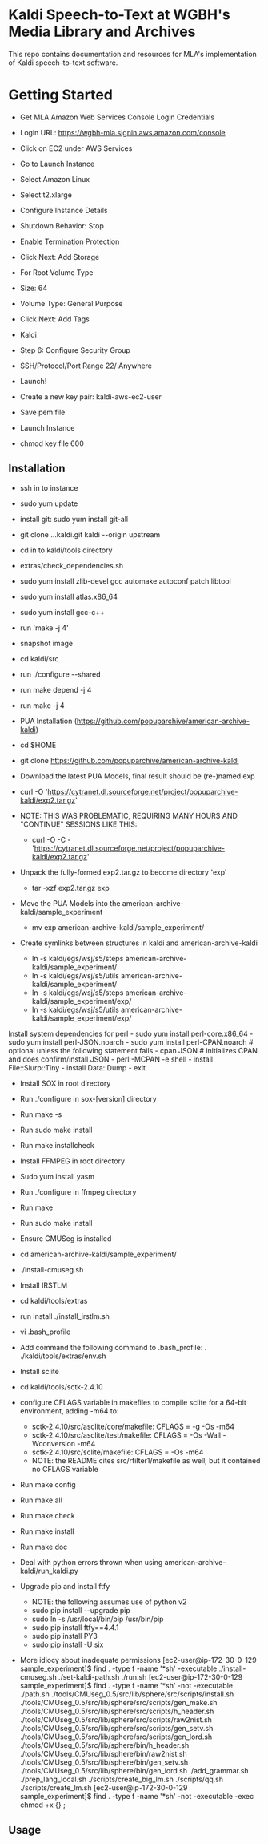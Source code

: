 # Kaldi Speech-to-Text at WGBH's Media Library and Archives

This repo contains documentation and resources for MLA's implementation of Kaldi speech-to-text software.

# Getting Started

- Get MLA Amazon Web Services Console Login Credentials
- Login URL: https://wgbh-mla.signin.aws.amazon.com/console
- Click on EC2 under AWS Services
- Go to Launch Instance
- Select Amazon Linux
- Select t2.xlarge
- Configure Instance Details
- Shutdown Behavior: Stop
- Enable Termination Protection
- Click Next: Add Storage
- For Root Volume Type
- Size: 64
- Volume Type: General Purpose
- Click Next: Add Tags
- Kaldi
- Step 6: Configure Security Group
- SSH/Protocol/Port Range 22/ Anywhere
- Launch!

- Create a new key pair: kaldi-aws-ec2-user
- Save pem file
- Launch Instance
- chmod key file 600

## Installation

- ssh in to instance
- sudo yum update
- install git: sudo yum install git-all
- git clone ...kaldi.git kaldi --origin upstream
- cd in to kaldi/tools directory
- extras/check_dependencies.sh
- sudo yum install zlib-devel gcc automake autoconf patch libtool
- sudo yum install atlas.x86_64
- sudo yum install gcc-c++
- run 'make -j 4'
- snapshot image
- cd kaldi/src
- run ./configure --shared
- run make depend -j 4
- run make -j 4


-  PUA Installation (https://github.com/popuparchive/american-archive-kaldi)
  - cd $HOME
  - git clone https://github.com/popuparchive/american-archive-kaldi
  
  - Download the latest PUA Models, final result should be (re-)named exp
  - curl -O 'https://cytranet.dl.sourceforge.net/project/popuparchive-kaldi/exp2.tar.gz'
  - NOTE:  THIS WAS PROBLEMATIC, REQUIRING MANY HOURS AND "CONTINUE" SESSIONS LIKE THIS:
    - curl -O -C  - 'https://cytranet.dl.sourceforge.net/project/popuparchive-kaldi/exp2.tar.gz'
  - Unpack the fully-formed exp2.tar.gz to become directory 'exp'
    - tar -xzf exp2.tar.gz exp
    
 
- Move the PUA Models into the american-archive-kaldi/sample_experiment
  - mv exp american-archive-kaldi/sample_experiment/

 - Create symlinks between structures in kaldi and american-archive-kaldi
    - ln -s kaldi/egs/wsj/s5/steps american-archive-kaldi/sample_experiment/
    - ln -s kaldi/egs/wsj/s5/utils american-archive-kaldi/sample_experiment/
    - ln -s kaldi/egs/wsj/s5/steps american-archive-kaldi/sample_experiment/exp/
    - ln -s kaldi/egs/wsj/s5/utils american-archive-kaldi/sample_experiment/exp/
    
  Install system dependencies for perl
    - sudo yum install perl-core.x86_64
    - sudo yum install perl-JSON.noarch
    - sudo yum install perl-CPAN.noarch # optional unless the following statement fails
    - cpan JSON # initializes CPAN and does confirm/install JSON
    - perl -MCPAN -e shell
      - install File::Slurp::Tiny
      - install Data::Dump
      - exit
  
  
  - Install SOX in root directory
  - Run ./configure in sox-[version] directory
  - Run make -s
  - Run sudo make install
  - Run make installcheck

  - Install FFMPEG in root directory
  - Sudo yum install yasm
  - Run ./configure in ffmpeg directory
  - Run make
  - Run sudo make install

  - Ensure CMUSeg is installed 
  - cd american-archive-kaldi/sample_experiment/
  - ./install-cmuseg.sh 

  - Install IRSTLM
  - cd kaldi/tools/extras
  - run install ./install_irstlm.sh
  - vi .bash_profile
  - Add command the following command to .bash_profile:     . ./kaldi/tools/extras/env.sh
  
  - Install sclite
  - cd kaldi/tools/sctk-2.4.10
  - configure CFLAGS variable in makefiles to compile sclite for a 64-bit environment, adding -m64 to:
      - sctk-2.4.10/src/asclite/core/makefile:  CFLAGS = -g -Os -m64
      - sctk-2.4.10/src/asclite/test/makefile:  CFLAGS = -Os  -Wall -Wconversion -m64
      - sctk-2.4.10/src/sclite/makefile:  CFLAGS = -Os -m64
      - NOTE: the README cites src/rfilter1/makefile as well, but it contained no CFLAGS variable
  - Run make config
  - Run make all
  - Run make check
  - Run make install
  - Run make doc


- Deal with python errors thrown when using american-archive-kaldi/run_kaldi.py 
- Upgrade pip and install ftfy
  - NOTE:  the following assumes use of python v2
  - sudo pip install --upgrade pip
  - sudo ln -s /usr/local/bin/pip /usr/bin/pip
  - sudo pip install ftfy==4.4.1
  - sudo pip install PY3
  - sudo pip install -U six

- More idiocy about inadequate permissions
 [ec2-user@ip-172-30-0-129 sample_experiment]$ find . -type f -name '*sh' -executable
./install-cmuseg.sh
./set-kaldi-path.sh
./run.sh
[ec2-user@ip-172-30-0-129 sample_experiment]$ find . -type f -name '*sh' -not -executable
./path.sh
./tools/CMUseg_0.5/src/lib/sphere/src/scripts/install.sh
./tools/CMUseg_0.5/src/lib/sphere/src/scripts/gen_make.sh
./tools/CMUseg_0.5/src/lib/sphere/src/scripts/h_header.sh
./tools/CMUseg_0.5/src/lib/sphere/src/scripts/raw2nist.sh
./tools/CMUseg_0.5/src/lib/sphere/src/scripts/gen_setv.sh
./tools/CMUseg_0.5/src/lib/sphere/src/scripts/gen_lord.sh
./tools/CMUseg_0.5/src/lib/sphere/bin/h_header.sh
./tools/CMUseg_0.5/src/lib/sphere/bin/raw2nist.sh
./tools/CMUseg_0.5/src/lib/sphere/bin/gen_setv.sh
./tools/CMUseg_0.5/src/lib/sphere/bin/gen_lord.sh
./add_grammar.sh
./prep_lang_local.sh
./scripts/create_big_lm.sh
./scripts/qq.sh
./scripts/create_lm.sh
[ec2-user@ip-172-30-0-129 sample_experiment]$ find . -type f -name '*sh' -not -executable -exec chmod +x {} \;





## Usage



